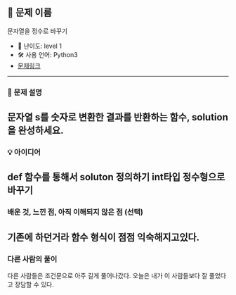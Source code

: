 ## 📘 문제 이름
문자열을 정수로 바꾸기

- 🧩 난이도: level 1
- 🛠 사용 언어: Python3
- [문제링크](https://school.programmers.co.kr/learn/courses/30/lessons/12925)

---

### 🧠 문제 설명
문자열 s를 숫자로 변환한 결과를 반환하는 함수, solution을 완성하세요.
---

### 💡 아이디어
def 함수를 통해서 soluton 정의하기
int타입 정수형으로 바꾸기
---

### 배운 것, 느낀 점, 아직 이해되지 않은 점 (선택)
기존에 하던거라 함수 형식이 점점 익숙해지고있다.
---

### 다른 사람의 풀이
다른 사람들은 조건문으로 아주 길게 풀어나갔다. 오늘은 내가 이 사람들보다 잘 풀었다고 장담할 수 있다.
